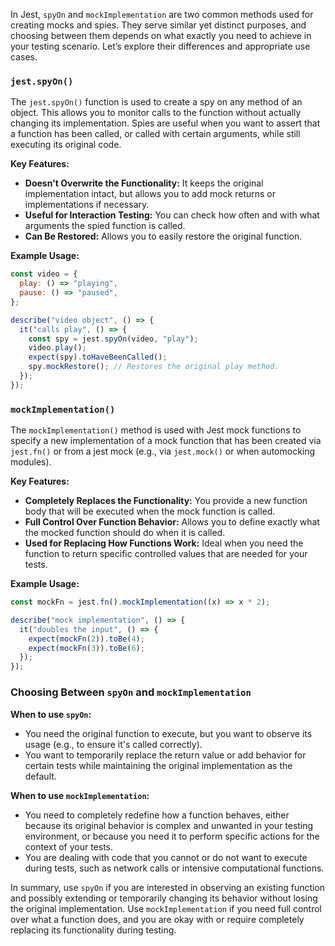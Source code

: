 In Jest, `spyOn` and `mockImplementation` are two common methods used for creating mocks and spies. They serve similar yet distinct purposes, and choosing between them depends on what exactly you need to achieve in your testing scenario. Let’s explore their differences and appropriate use cases.

### `jest.spyOn()`

The `jest.spyOn()` function is used to create a spy on any method of an object. This allows you to monitor calls to the function without actually changing its implementation. Spies are useful when you want to assert that a function has been called, or called with certain arguments, while still executing its original code.

**Key Features:**

- **Doesn't Overwrite the Functionality:** It keeps the original implementation intact, but allows you to add mock returns or implementations if necessary.
- **Useful for Interaction Testing:** You can check how often and with what arguments the spied function is called.
- **Can Be Restored:** Allows you to easily restore the original function.

**Example Usage:**

```javascript
const video = {
  play: () => "playing",
  pause: () => "paused",
};

describe("video object", () => {
  it("calls play", () => {
    const spy = jest.spyOn(video, "play");
    video.play();
    expect(spy).toHaveBeenCalled();
    spy.mockRestore(); // Restores the original play method.
  });
});
```

### `mockImplementation()`

The `mockImplementation()` method is used with Jest mock functions to specify a new implementation of a mock function that has been created via `jest.fn()` or from a jest mock (e.g., via `jest.mock()` or when automocking modules).

**Key Features:**

- **Completely Replaces the Functionality:** You provide a new function body that will be executed when the mock function is called.
- **Full Control Over Function Behavior:** Allows you to define exactly what the mocked function should do when it is called.
- **Used for Replacing How Functions Work:** Ideal when you need the function to return specific controlled values that are needed for your tests.

**Example Usage:**

```javascript
const mockFn = jest.fn().mockImplementation((x) => x * 2);

describe("mock implementation", () => {
  it("doubles the input", () => {
    expect(mockFn(2)).toBe(4);
    expect(mockFn(3)).toBe(6);
  });
});
```

### Choosing Between `spyOn` and `mockImplementation`

**When to use `spyOn`:**

- You need the original function to execute, but you want to observe its usage (e.g., to ensure it's called correctly).
- You want to temporarily replace the return value or add behavior for certain tests while maintaining the original implementation as the default.

**When to use `mockImplementation`:**

- You need to completely redefine how a function behaves, either because its original behavior is complex and unwanted in your testing environment, or because you need it to perform specific actions for the context of your tests.
- You are dealing with code that you cannot or do not want to execute during tests, such as network calls or intensive computational functions.

In summary, use `spyOn` if you are interested in observing an existing function and possibly extending or temporarily changing its behavior without losing the original implementation. Use `mockImplementation` if you need full control over what a function does, and you are okay with or require completely replacing its functionality during testing.

